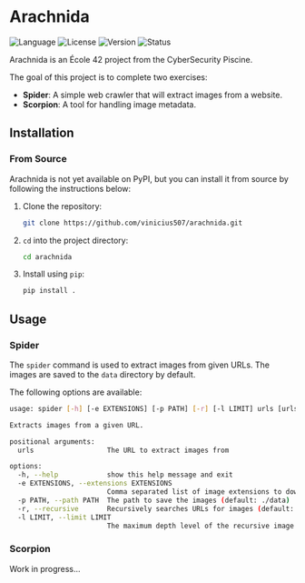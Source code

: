 # Arachnida

![Language](https://img.shields.io/badge/Language-Python-blue.svg)
![License](https://img.shields.io/badge/License-AGPL_3.0-blue.svg)
![Version](https://img.shields.io/badge/Version-0.1-blue.svg)
![Status](https://img.shields.io/badge/Status-Development-blue.svg)

Arachnida is an École 42 project from the CyberSecurity Piscine.

The goal of this project is to complete two exercises:

- **Spider**: A simple web crawler that will extract images from a website.
- **Scorpion**: A tool for handling image metadata.

## Installation

### From Source

Arachnida is not yet available on PyPI, but you can install it from source by
following the instructions below:

1. Clone the repository:

   ```bash
   git clone https://github.com/vinicius507/arachnida.git
   ```

2. `cd` into the project directory:

   ```bash
   cd arachnida
   ```

3. Install using `pip`:

   ```bash
   pip install .
   ```

## Usage

### Spider

The `spider` command is used to extract images from given URLs. The images are
saved to the `data` directory by default.

The following options are available:

```bash
usage: spider [-h] [-e EXTENSIONS] [-p PATH] [-r] [-l LIMIT] urls [urls ...]

Extracts images from a given URL.

positional arguments:
  urls                  The URL to extract images from

options:
  -h, --help            show this help message and exit
  -e EXTENSIONS, --extensions EXTENSIONS
                        Comma separated list of image extensions to download (default: None)
  -p PATH, --path PATH  The path to save the images (default: ./data)
  -r, --recursive       Recursively searches URLs for images (default: False)
  -l LIMIT, --limit LIMIT
                        The maximum depth level of the recursive image search (default: 5)
```

### Scorpion

Work in progress...
